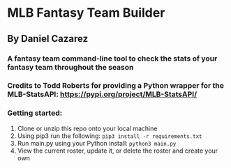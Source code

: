 # MLB Fantasy Team Builder
## By Daniel Cazarez
### A fantasy team command-line tool to check the stats of your fantasy team throughout the season

### __Credits to Todd Roberts for providing a Python wrapper for the MLB-StatsAPI__: https://pypi.org/project/MLB-StatsAPI/

### Getting started:
1. Clone or unzip this repo onto your local machine
2. Using pip3 run the following: `pip3 install -r requirements.txt`
3. Run main.py using your Python install: `python3 main.py`
4. View the current roster, update it, or delete the roster and create your own

